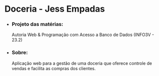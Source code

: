 # Doceria - Jess Empadas
<ul>
  <li><h3>Projeto das matérias:</h3> Autoria Web & Programação com Acesso a Banco de Dados
(INFO3V - 23.2)</li> 
  <li><h3>Sobre:</h3> Aplicação web para a gestão de uma doceria que oferece controle de vendas e facilita as compras dos clientes.</li>
</ul>

